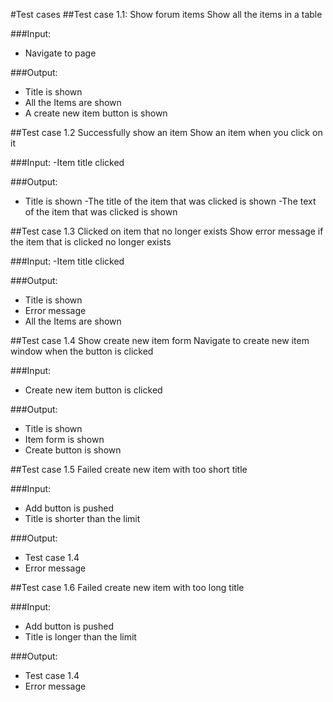 #Test cases
##Test case 1.1: Show forum items
Show all the items in a table

###Input:
- Navigate to page

###Output:
- Title is shown
- All the Items are shown
- A create new item button is shown

##Test case 1.2 Successfully show an item
Show an item when you click on it

###Input:
-Item title clicked

###Output:
- Title is shown
-The title of the item that was clicked is shown
-The text of the item that was clicked is shown

##Test case 1.3 Clicked on item that no longer exists
Show error message if the item that is clicked no longer exists

###Input:
-Item title clicked

###Output:
- Title is shown
- Error message
- All the Items are shown

##Test case 1.4 Show create new item form
Navigate to create new item window when the button is clicked

###Input:
- Create new item button is clicked

###Output:
- Title is shown
- Item form is shown
- Create button is shown

##Test case 1.5 Failed create new item with too short title

###Input:
- Add button is pushed
- Title is shorter than the limit

###Output:
- Test case 1.4
- Error message

##Test case 1.6 Failed create new item with too long title

###Input:
- Add button is pushed
- Title is longer than the limit

###Output:
- Test case 1.4
- Error message
